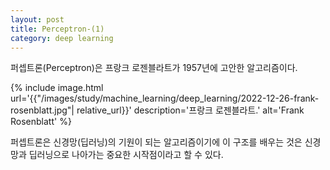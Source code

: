 ```yaml
---
layout: post
title: Perceptron-(1)
category: deep learning
---
```


퍼셉트론(Perceptron)은 프랑크 로젠블라트가 1957년에 고안한 알고리즘이다.

{% include image.html url='{{"/images/study/machine_learning/deep_learning/2022-12-26-frank-rosenblatt.jpg"| relative_url}}' description='프랑크 로젠블라트.' alt='Frank Rosenblatt' %}

퍼셉트론은 신경망(딥러닝)의 기원이 되는 알고리즘이기에 이 구조를 배우는 것은 신경망과 딥러닝으로 나아가는 중요한 시작점이라고 할 수 있다.
